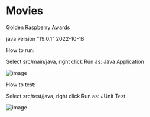# Movies
Golden Raspberry Awards

java version "19.0.1" 2022-10-18

How to run:

Select src/main/java, right click
Run as: Java Application

![image](https://user-images.githubusercontent.com/24591804/212768974-debc577a-5feb-4f23-a420-283792f123fe.png)


How to test:

Select src/test/java, right click
Run as: JUnit Test


![image](https://user-images.githubusercontent.com/24591804/212769213-3442485c-7a8c-4392-b432-a415c9ac8415.png)
